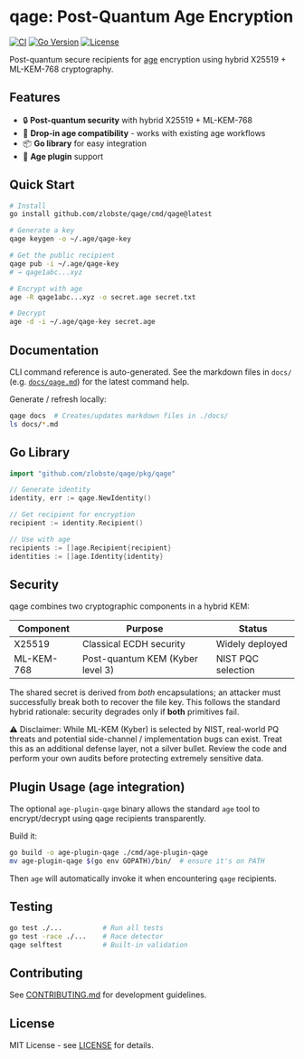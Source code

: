 # qage: Post-Quantum Age Encryption

[![CI](https://github.com/zlobste/qage/actions/workflows/ci.yml/badge.svg)](https://github.com/zlobste/qage/actions/workflows/ci.yml)
[![Go Version](https://img.shields.io/badge/go-1.24-blue.svg)](https://golang.org/dl/)
[![License](https://img.shields.io/badge/license-MIT-green.svg)](LICENSE)

Post-quantum secure recipients for [age](https://age-encryption.org) encryption using hybrid X25519 + ML-KEM-768 cryptography.

## Features

- 🔒 **Post-quantum security** with hybrid X25519 + ML-KEM-768
- 🔄 **Drop-in age compatibility** - works with existing age workflows  
- 📦 **Go library** for easy integration
- 🔌 **Age plugin** support

## Quick Start

```bash
# Install
go install github.com/zlobste/qage/cmd/qage@latest

# Generate a key
qage keygen -o ~/.age/qage-key

# Get the public recipient  
qage pub -i ~/.age/qage-key
# → qage1abc...xyz

# Encrypt with age
age -R qage1abc...xyz -o secret.age secret.txt

# Decrypt
age -d -i ~/.age/qage-key secret.age
```

## Documentation

CLI command reference is auto-generated. See the markdown files in `docs/` (e.g. [`docs/qage.md`](docs/qage.md)) for the latest command help.

Generate / refresh locally:
```bash
qage docs  # Creates/updates markdown files in ./docs/
ls docs/*.md
```

## Go Library

```go
import "github.com/zlobste/qage/pkg/qage"

// Generate identity
identity, err := qage.NewIdentity()

// Get recipient for encryption
recipient := identity.Recipient()

// Use with age
recipients := []age.Recipient{recipient}
identities := []age.Identity{identity}
```

## Security

qage combines two cryptographic components in a hybrid KEM:

| Component      | Purpose | Status |
| -------------- | ------- | ------ |
| X25519         | Classical ECDH security | Widely deployed |
| ML-KEM-768     | Post-quantum KEM (Kyber level 3) | NIST PQC selection |

The shared secret is derived from *both* encapsulations; an attacker must successfully break both to recover the file key. This follows the standard hybrid rationale: security degrades only if **both** primitives fail.

⚠️ Disclaimer: While ML-KEM (Kyber) is selected by NIST, real-world PQ threats and potential side-channel / implementation bugs can exist. Treat this as an additional defense layer, not a silver bullet. Review the code and perform your own audits before protecting extremely sensitive data.

## Plugin Usage (age integration)

The optional `age-plugin-qage` binary allows the standard `age` tool to encrypt/decrypt using qage recipients transparently.

Build it:
```bash
go build -o age-plugin-qage ./cmd/age-plugin-qage
mv age-plugin-qage $(go env GOPATH)/bin/  # ensure it's on PATH
```

Then `age` will automatically invoke it when encountering `qage` recipients.

## Testing

```bash
go test ./...          # Run all tests
go test -race ./...    # Race detector
qage selftest          # Built-in validation
```

## Contributing

See [CONTRIBUTING.md](CONTRIBUTING.md) for development guidelines.

## License

MIT License - see [LICENSE](LICENSE) for details.